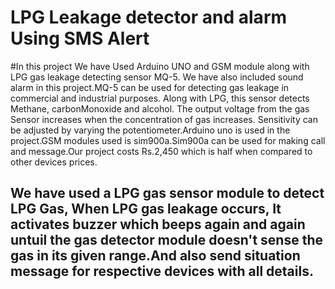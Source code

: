 # LPG Leakage detector and alarm Using SMS Alert

#In this project We have Used Arduino UNO and GSM module along with LPG gas leakage detecting sensor MQ-5. We have also included sound alarm in this project.MQ-5 can be used for detecting gas leakage in commercial and industrial purposes. Along with LPG, this sensor detects Methane, carbonMonoxide and alcohol. The output voltage from the gas Sensor increases when the concentration of gas increases. Sensitivity can be adjusted by varying the potentiometer.Arduino uno is used in the project.GSM modules used is sim900a.Sim900a can be used for making call and message.Our project costs Rs.2,450 which is half when compared to other devices prices.




## We have used a LPG gas sensor module to detect LPG Gas, When LPG gas leakage occurs, It activates buzzer which beeps again and again untuil the gas detector module doesn't sense the gas in its given range.And also send situation message for respective devices with all details.
